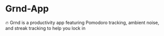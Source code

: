 # Grnd-App
🔥 Grnd is a productivity app featuring Pomodoro tracking, ambient noise, and streak tracking to help you lock in
